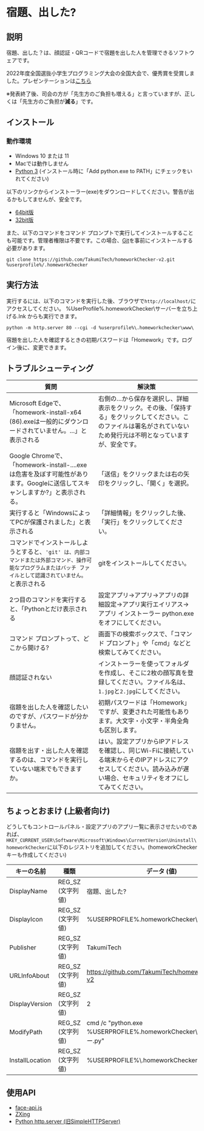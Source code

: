 # 宿題、出した?
## 説明
宿題、出した？は、顔認証・QRコードで宿題を出した人を管理できるソフトウェアです。

2022年度全国選抜小学生プログラミング大会の全国大会で、優秀賞を受賞しました。プレゼンテーションは[こちら](https://youtu.be/VQ2U4-zF0E4?t=8241)

※発表終了後、司会の方が「先生方のご負担も増える」と言っていますが、正しくは「先生方のご負担が**減る**」です。

## インストール
### 動作環境
 - Windows 10 または 11
 - Macでは動作しません
 - [Python 3](https://python.org/downloads/) (インストール時に「Add python.exe to PATH」にチェックをいれてください)

以下のリンクからインストーラー(exe)をダウンロードしてください。警告が出るかもしてませんが、安全です。
 - [64bit版](https://takumitech.github.io/homework-install-x64-signed.exe)
 - [32bit版](https://takumitech.github.io/homework-install-x86-signed.exe)

また、以下のコマンドをコマンド プロンプトで実行してインストールすることも可能です。管理者権限は不要です。この場合、[Git](https://git-scm.com/download/win)を事前にインストールする必要があります。

```git clone https://github.com/TakumiTech/homeworkChecker-v2.git %userprofile%/.homeworkChecker```

## 実行方法

実行するには、以下のコマンドを実行した後、ブラウザで```http://localhost/```にアクセスしてください。
%UserProfile%\.homeworkChecker\サーバーを立ち上げる.lnk からも実行できます。

```python -m http.server 80 --cgi -d %userprofile%\.homeworkchecker\www\```


宿題を出した人を確認するときの初期パスワードは「Homework」です。ログイン後に、変更できます。

## トラブルシューティング
| 質問 | 解決策 |
| ----- | ----- |
| Microsoft Edgeで、「homework-install-x64 (86).exeは一般的にダウンロードされていません。...」と表示される | 右側の…から保存を選択し、詳細表示をクリック。その後、「保持する」をクリックしてください。このファイルは署名がされていないため発行元は不明となっていますが、安全です。 |
| Google Chromeで、「homework-install-....exeは危害を及ぼす可能性があります。Googleに送信してスキャンしますか?」と表示される。 | 「送信」をクリックまたは右の矢印をクリックし、「開く」を選択。 |
| 実行すると「WindowsによってPCが保護されました」と表示される | 「詳細情報」をクリックした後、「実行」をクリックしてください。 |
| コマンドでインストールしようとすると、```'git' は、内部コマンドまたは外部コマンド、操作可能なプログラムまたはバッチ ファイルとして認識されていません。```と表示される | gitをインストールしてください。 |
| 2つ目のコマンドを実行すると、「Pythonとだけ表示される | 設定アプリ→アプリ→アプリの詳細設定→アプリ実行エイリアス→アプリ インストーラー python.exe　をオフにしてください。 |
| コマンド プロンプトって、どこから開ける? | 画面下の検索ボックスで、「コマンド プロンプト」や「cmd」などと検索してみてください。 |
| 顔認証されない | インストーラーを使ってフォルダを作成し、そこに2枚の顔写真を登録してください。ファイル名は、```1.jpg```と```2.jpg```にしてください。 |
| 宿題を出した人を確認したいのですが、パスワードが分かりません。 | 初期パスワードは「Homework」ですが、変更された可能性もあります。大文字・小文字・半角全角も区別します。 |
| 宿題を出す・出した人を確認するのは、コマンドを実行していない端末でもできますか。 | はい。設定アプリからIPアドレスを確認し、同じWi-Fiに接続している端末からそのIPアドレスにアクセスしてください。読み込みが遅い場合、セキュリティをオフにしてみてください。 |
 
## ちょっとおまけ (上級者向け)
どうしてもコントロールパネル・設定アプリのアプリ一覧に表示させたいのであれば、```HKEY_CURRENT_USER\Software\Microsoft\Windows\CurrentVersion\Uninstall\homeworkChecker```に以下のレジストリを追加してください。(homeworkCheckerキーも作成してください)

| キーの名前 | 種類 | データ (値) |
|--|--|--|
| DisplayName | REG_SZ (文字列値) | 宿題、出した? |
| DisplayIcon | REG_SZ (文字列値) | %USERPROFILE%\.homeworkChecker\icon.ico |
| Publisher | REG_SZ (文字列値) | TakumiTech |
| URLInfoAbout | REG_SZ (文字列値) | https://github.com/TakumiTech/homeworkChecker-v2 |
| DisplayVersion | REG_SZ (文字列値) | 2 |
| ModifyPath | REG_SZ (文字列値) | cmd /c "python.exe %USERPROFILE%\.homeworkChecker\インストーラー.py" |
| InstallLocation | REG_SZ (文字列値) | %USERPROFILE%\\.homeworkChecker |

## 使用API
 - [face-api.js](https://github.com/justadudewhohacks/face-api.js)
 - [ZXing](https://github.com/zxing-js/library)
 - [Python http.server (旧SimpleHTTPServer)](https://docs.python.org/ja/3/library/http.server.html)
